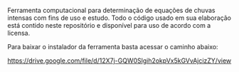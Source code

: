 Ferramenta computacional para determinação de equações de chuvas intensas com fins de uso e estudo. Todo o código usado em sua elaboração está contido neste repositório e disponível para uso de acordo com a licensa.

Para baixar o instalador da ferramenta basta acessar o caminho abaixo:

https://drive.google.com/file/d/12X7j-GQW0Slgih2okpVx5kGVvAjcizZY/view

